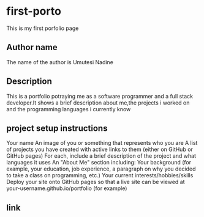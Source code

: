 # first-porto
This is my first porfolio page
## Author name
The name of the author is Umutesi Nadine
## Description
This is a portfolio potraying me as a software programmer and a full stack developer.It shows a brief description about me,the projects i worked on and the programming languages i currently know
## project setup instructions
Your name
An image of you or something that represents who you are
A list of projects you have created with active links to them (either on GitHub or GitHub pages)
For each, include a brief description of the project and what languages it uses
An "About Me" section including:
Your background (for example, your education, job experience, a paragraph on why you decided to take a class on programming, etc.)
Your current interests/hobbies/skills
Deploy your site onto GitHub pages so that a live site can be viewed at your-username.github.io/portfolio (for example)
## link
